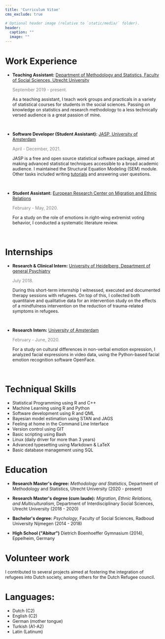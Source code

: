 ```yaml
---
title: 'Curriculum Vitae'
cms_exclude: true

# Optional header image (relative to `static/media/` folder).
header:
  caption: ""
  image: ""
---
```



# Work Experience 

 - **Teaching Assistant:** [Department of Methodology and Statistics, Faculty of Social Sciences, Utrecht University](https://www.uu.nl/en/organisation/methodology-and-statistics) 
 
    <span style="color: grey;">September 2019 - present.</span>
    
     As a teaching assistant, I teach work groups and practicals in a variety of statistical courses for students in the social sciences. Passing on knowledge on statistics and research methodology to a less technically versed audience is a great passion of mine.  
     
     <br>
    
    
 - **Software Developer (Student Assistant):** [JASP, University of Amsterdam](https://jasp-stats.org/)

     <span style="color: grey;"> April - December, 2021.</span>
     
     JASP is a free and open source statistical software package, aimed at making advanced statistical techniques accessible to a broad academic audience. I maintained the Structural Equation Modeling (SEM) module. Other tasks included writing [tutorials](https://jasp-stats.org/2022/01/25/measurement-invariance-testing-using-the-structural-equation-modeling-sem-module-in-jasp/) and answering user questions. 
     
     <br>
       
 - **Student Assistant:** [European Research Center on Migration and Ethnic Relations](https://www.ercomer.eu/)

   <span style="color: grey;"> February - May, 2020.</span>
   
     For a study on the role of emotions in right-wing extremist voting behavior, I conducted a systematic literature review. 
   
    <br>

# Internships


 - **Research & Clinical Intern:** [University of Heidelberg, Department of general Psychiatry](https://www.klinikum.uni-heidelberg.de/en/center-for-psychosocial-medicine-zpm/department-of-general-psychiatry)

   <span style="color: grey;"> July 2018.</span>
   
     During this short-term internship I witnessed, executed and documented therapy sessions with refugees. On top of this, I collected both quantitaive and qualitative data for an intervention study on the effects of a mindfulness intervention on the reduction of trauma-related symptoms in refugees. 
   
    <br>

 - **Research Intern:** [University of Amsterdam](https://www.uva.nl/en/about-the-uva/organisation/faculties/faculty-of-social-and-behavioural-sciences/disciplines/psychology/psychology.html)

   <span style="color: grey;"> February - June, 2020.</span>
   
     For a study on cultural differences in non-verbal emotion expression, I analyzed facial expressions in video data, using the Python-based facial emotion recognition software OpenFace.
   
    <br>

# Techniqual Skills
 
 - Statistical Programming using R and C++
 - Machine Learning using R and Python
 - Software development using R and QML
 - Bayesian model estimation using STAN and JAGS
 - Feeling at home in the Command Line Interface
 - Version control using GIT
 - Basic scripting using Bash
 - Linux (daily driver for more than 3 years)
 - Advanced typesetting using Markdown & LaTeX
 - Basic database management using SQL
 
 
# Education

 - **Research Master's degree:** *Methodology and Statistics*, Department of Methodology and Statistics, Utrecht University (2020 - present)
 
 - **Research Master's degree (cum laude):** *Migration, Ethnic Relations, and Multiculturalism*, Department of Interdisciplinary Social Sciences, Utrecht University (2018 - 2020)
 
  - **Bachelor's degree:** *Psychology*, Faculty of Social Sciences, Radboud University Nijmegen (2014 - 2018)

 - **High School ("Abitur")** Dietrich Boenhoeffer Gymnasium (2014), Eppelheim, Germany
     
 


# Volunteer work

I contributed to several projects aimed at fostering the integration of refugees into Dutch society, among others for the Dutch Refugee council. 

# Languages:

 - Dutch (C2)
 - English (C2)
 - German (mother tongue)
 - Turkish (A1-A2)
 - Latin (Latinum)
 

